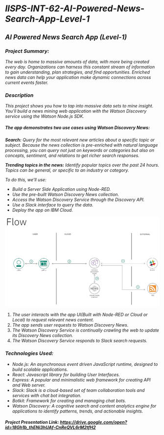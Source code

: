 # *llSPS-INT-62-AI-Powered-News-Search-App-Level-1*
## *AI Powered News Search App (Level-1)*
### *Project Summary:*
*The web is home to massive amounts of data, with more being created every day. Organizations can harness this constant stream of information to gain understanding, plan strategies, and find opportunities. Enriched news data can help your application make dynamic connections across current events faster.*


### *Description*
*This project shows you how to tap into massive data sets to mine insight. You'll build a news mining web application with the Watson Discovery service using the Watson Node.js SDK.*


##### *The app demonstrates two use cases using Watson Discovery News:*
***Search:*** *Query for the most relevant new articles about a specific topic or subject. Because the news collection is pre-enriched with natural language processing, you can query not just on keywords or categories but also on concepts, sentiment, and relations to get richer search responses.*

 ***Trending topics in the news:*** *Identify popular topics over the past 24 hours. Topics can be general, or specific to an industry or category.*



*To do this, we’ll use:*

   - *Build a Server Side Application using Node-RED.*
   - *Use the pre-built Watson Discovery News collection.*
   - *Access the Watson Discovery Service through the Discovery API.*
   - *Use a Slack interface to query the data.*
   - *Deploy the app on IBM Cloud.*


![](Readme%20images/flow.jpg) 

1.	*The user interacts with the app UI(Built with Node-RED or Cloud or Local) to request relevant news content.*
2.	*The app sends user requests to Watson Discovery News.*
3.	*The Watson Discovery Service is continually crawling the web to update its Discovery News collection.*
4.	*The Watson Discovery Service responds to Slack search requests.*



### *Technologies Used:*
   - *Node.js: An asynchronous event driven JavaScript runtime, designed to build scalable applications.*
   - *React: Javascript library for building User Interfaces.*
   - *Express: A popular and minimalistic web framework for creating API and Web server.*
   - *Slack: Slack is a cloud-based set of team collaboration tools and services with chat bot integration.*
   - *Botkit: Framework for creating and managing chat bots.*
   - *Watson Discovery: A cognitive search and content analytics engine for applications to identify patterns, trends, and actionable insights.*



#### *Project Presentation Link: https://drive.google.com/open?id=18Gh1b_thENi3hUAf-CnReQVL6rM2tfH2*

